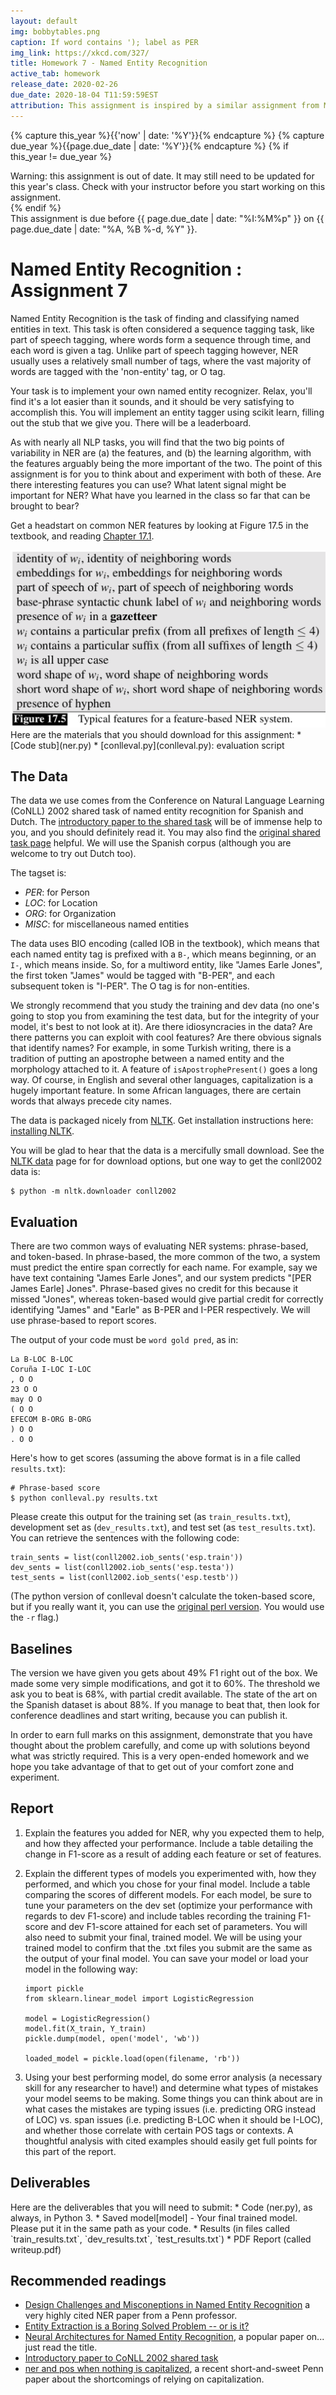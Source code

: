```yaml
---
layout: default
img: bobbytables.png
caption: If word contains '); label as PER
img_link: https://xkcd.com/327/   
title: Homework 7 - Named Entity Recognition
active_tab: homework
release_date: 2020-02-26
due_date: 2020-18-04 T11:59:59EST
attribution: This assignment is inspired by a similar assignment from Michael Elhadad's [NLP class](https://www.cs.bgu.ac.il/~elhadad/nlp17.html) at Ben-Gurion University of the Negev. Stephen Mayhew developed this homework assignment for UPenn's CIS 530 class in Spring 2018.
---
```


<!-- Check whether the assignment is up to date -->
{% capture this_year %}{{'now' | date: '%Y'}}{% endcapture %}
{% capture due_year %}{{page.due_date | date: '%Y'}}{% endcapture %}
{% if this_year != due_year %} 
<div class="alert alert-danger">
Warning: this assignment is out of date.  It may still need to be updated for this year's class.  Check with your instructor before you start working on this assignment.
</div>
{% endif %}
<!-- End of check whether the assignment is up to date -->

<div class="alert alert-info">
This assignment is due before {{ page.due_date | date: "%I:%M%p" }} on {{ page.due_date | date: "%A, %B %-d, %Y" }}.
</div>

Named Entity Recognition <span class="text-muted">: Assignment 7</span>
=============================================================


Named Entity Recognition is the task of finding and classifying named entities in text. This task is often considered a sequence tagging task, like part of speech tagging, where words form a sequence through time, and each word is given a tag. Unlike part of speech tagging however, NER usually uses a relatively small number of tags, where the vast majority of words are tagged with the 'non-entity' tag, or O tag.

Your task is to implement your own named entity recognizer. Relax, you'll find it's a lot easier than it sounds, and it should be very satisfying to accomplish this. You will implement an entity tagger using scikit learn, filling out the stub that we give you. There will be a leaderboard.

As with nearly all NLP tasks, you will find that the two big points of variability in NER are (a) the features, and (b) the learning algorithm, with the features arguably being the more important of the two. The point of this assignment is for you to think about and experiment with both of these. Are there interesting features you can use? What latent signal might be important for NER? What have you learned in the class so far that can be brought to bear?

Get a headstart on common NER features by looking at Figure 17.5 in the textbook, and reading [Chapter 17.1](https://web.stanford.edu/~jurafsky/slp3/17.pdf). 

<img src="features_for_NER.png" alt="Typical features for a feature-based NER system." class="img-responsive" />


<div class="alert alert-info" markdown="1">
Here are the materials that you should download for this assignment:
* [Code stub](ner.py)
* [conlleval.py](conlleval.py): evaluation script
</div>


## The Data

The data we use comes from the Conference on Natural Language Learning (CoNLL) 2002 shared task of named entity recognition for Spanish and Dutch. The [introductory paper to the shared task](http://www.aclweb.org/anthology/W02-2024) will be of immense help to you, and you should definitely read it. You may also find the [original shared task page](https://www.clips.uantwerpen.be/conll2002/ner/) helpful. We will use the Spanish corpus (although you are welcome to try out Dutch too).  

The tagset is:
* *PER*: for Person
* *LOC*: for Location
* *ORG*: for Organization
* *MISC*: for miscellaneous named entities

The data uses BIO encoding (called IOB in the textbook), which means that each named entity tag is prefixed with a `B-`, which means beginning, or an `I-`, which means inside. So, for a multiword entity, like "James Earle Jones", the first token "James" would be tagged with "B-PER", and each subsequent token is "I-PER". The O tag is for non-entities.

We strongly recommend that you study the training and dev data (no one's going to stop you from examining the test data, but for the integrity of your model, it's best to not look at it). Are there idiosyncracies in the data? Are there patterns you can exploit with cool features? Are there obvious signals that identify names? For example, in some Turkish writing, there is a tradition of putting an apostrophe between a named entity and the morphology attached to it. A feature of `isApostrophePresent()` goes a long way. Of course, in English and several other languages, capitalization is a hugely important feature. In some African languages, there are certain words that always precede city names. 

The data is packaged nicely from [NLTK](http://www.nltk.org/). Get installation instructions here: [installing NLTK](http://www.nltk.org/install.html).

You will be glad to hear that the data is a mercifully small download. See the [NLTK data](http://www.nltk.org/data) page for for download options, but one way to get the conll2002 data is:

```
$ python -m nltk.downloader conll2002
```


## Evaluation

There are two common ways of evaluating NER systems: phrase-based, and token-based. In phrase-based, the more common of the two, a system must predict the entire span correctly for each name. For example, say we have text containing "James Earle Jones", and our system predicts "[PER James Earle] Jones". Phrase-based gives no credit for this because it missed "Jones", whereas token-based would give partial credit for correctly identifying "James" and "Earle" as B-PER and I-PER respectively. We will use phrase-based to report scores.

The output of your code must be `word gold pred`, as in:
```
La B-LOC B-LOC
Coruña I-LOC I-LOC
, O O
23 O O
may O O
( O O
EFECOM B-ORG B-ORG
) O O
. O O
```

Here's how to get scores (assuming the above format is in a file called `results.txt`):

```
# Phrase-based score
$ python conlleval.py results.txt
```

Please create this output for the training set (as `train_results.txt`), development set as (`dev_results.txt`), and test set (as `test_results.txt`). You can retrieve the sentences with the following code:

```
train_sents = list(conll2002.iob_sents('esp.train'))
dev_sents = list(conll2002.iob_sents('esp.testa'))
test_sents = list(conll2002.iob_sents('esp.testb'))
```

(The python version of conlleval doesn't calculate the token-based score, but if you really want it, you can use the [original perl version](https://www.clips.uantwerpen.be/conll2000/chunking/output.html). You would use the `-r` flag.)


## Baselines

The version we have given you gets about 49% F1 right out of the box. We made some very simple modifications, and got it to 60%. The threshold we ask you to beat is 68%, with partial credit available. The state of the art on the Spanish dataset is about 88%. If you manage to beat that, then look for conference deadlines and start writing, because you can publish it.  

In order to earn full marks on this assignment, demonstrate that you have thought about the problem carefully, and come up with solutions beyond what was strictly required. This is a very open-ended homework and we hope you take advantage of that to get out of your comfort zone and experiment. 

## Report

1. Explain the features you added for NER, why you expected them to help, and how they affected your performance. Include a table detailing the change in F1-score as a result of adding each feature or set of features.

2. Explain the different types of models you experimented with, how they performed, and which you chose for your final model. Include a table comparing the scores of different models. For each model, be sure to tune your parameters on the dev set (optimize your performance with regards to dev F1-score) and include tables recording the training F1-score and dev F1-score attained for each set of parameters. You will also need to submit your final, trained model. We will be using your trained model to confirm that the .txt files you submit are the same as the output of your final model. You can save your model or load your model in the following way:

    ```
    import pickle
    from sklearn.linear_model import LogisticRegression
    
    model = LogisticRegression()
    model.fit(X_train, Y_train)
    pickle.dump(model, open('model', 'wb'))
    
    loaded_model = pickle.load(open(filename, 'rb'))
    ```

3. Using your best performing model, do some error analysis (a necessary skill for any researcher to have!) and determine what types of mistakes your model seems to be making. Some things you can think about are in what cases the mistakes are typing issues (i.e. predicting ORG instead of LOC) vs. span issues (i.e. predicting B-LOC when it should be I-LOC), and whether those correlate with certain POS tags or contexts. A thoughtful analysis with cited examples should easily get full points for this part of the report. 

## Deliverables 
<div class="alert alert-warning" markdown="1">
Here are the deliverables that you will need to submit:
* Code (ner.py), as always, in Python 3.
* Saved model[model] - Your final trained model. Please put it in the same path as your code.
* Results (in files called `train_results.txt`, `dev_results.txt`, `test_results.txt`)
* PDF Report (called writeup.pdf)
</div>



## Recommended readings
* [Design Challenges and Misconeptions in Named Entity Recognition](http://cogcomp.org/papers/RatinovRo09.pdf) a very highly cited NER paper from a Penn professor.
* [Entity Extraction is a Boring Solved Problem -- or is it?](https://www.aclweb.org/anthology/N07-2046.pdf)
* [Neural Architectures for Named Entity Recognition](https://arxiv.org/abs/1603.01360), a popular paper on... just read the title.
* [Introductory paper to CoNLL 2002 shared task](http://www.aclweb.org/anthology/W02-2024)
* [ner and pos when nothing is capitalized](https://www.aclweb.org/anthology/D19-1650.pdf), a recent short-and-sweet Penn paper about the shortcomings of relying on capitalization.